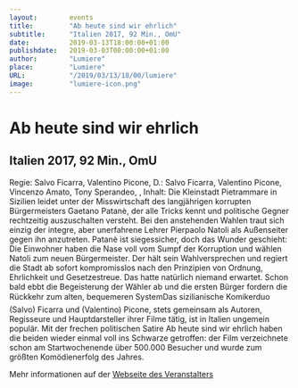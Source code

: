 ```yaml
---
layout:        events
title:         "Ab heute sind wir ehrlich"
subtitle:      "Italien 2017, 92 Min., OmU"
date:          2019-03-13T18:00:00+01:00
publishdate:   2019-03-03T00:00:00+01:00
author:        "Lumiere"
place:         "Lumiere"
URL:           "/2019/03/13/18/00/lumiere"
image:         "lumiere-icon.png"
---
```


Ab heute sind wir ehrlich
===========

Italien 2017, 92 Min., OmU
-----------

Regie: Salvo Ficarra, Valentino Picone, D.: Salvo Ficarra, Valentino Picone, Vincenzo Amato, Tony Sperandeo, , Inhalt: Die Kleinstadt Pietrammare in Sizilien leidet unter der Misswirtschaft des langjährigen korrupten Bürgermeisters Gaetano Patanè, der alle Tricks kennt und politische Gegner rechtzeitig auszuschalten versteht. Bei den anstehenden Wahlen traut sich einzig der integre, aber unerfahrene Lehrer Pierpaolo Natoli als Außenseiter gegen ihn anzutreten. Patanè ist siegessicher, doch das Wunder geschieht: Die Einwohner haben die Nase voll vom Sumpf der Korruption und wählen Natoli zum neuen Bürgermeister. Der hält sein Wahlversprechen und regiert die Stadt ab sofort kompromisslos nach den Prinzipien von Ordnung, Ehrlichkeit und Gesetzestreue. Das hatte natürlich niemand erwartet. Schon bald ebbt die Begeisterung der Wähler ab und die ersten Bürger fordern die Rückkehr zum alten, bequemeren SystemDas sizilianische Komikerduo (Salvo) Ficarra und (Valentino) Picone, stets gemeinsam als Autoren, Regisseure und Hauptdarsteller ihrer Filme tätig, ist in Italien ungemein populär. Mit der frechen politischen Satire Ab heute sind wir ehrlich haben die beiden wieder einmal voll ins Schwarze getroffen:  der Film verzeichnete schon am Startwochenende über 500.000 Besucher und wurde zum größten Komödienerfolg des Jahres.

Mehr informationen auf der [Webseite des Veranstalters](http://www.lumiere.de/19/03/abheute.htm)
